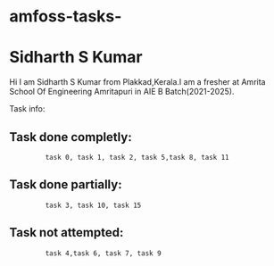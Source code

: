 # amfoss-tasks-
# Sidharth S Kumar

Hi I am Sidharth S Kumar from Plakkad,Kerala.I am a fresher at Amrita School Of Engineering Amritapuri in AIE B Batch(2021-2025).

Task info:

## Task done completly: 
             task 0, task 1, task 2, task 5,task 8, task 11
         
## Task done partially:
             task 3, task 10, task 15
             
## Task not attempted:
             task 4,task 6, task 7, task 9
